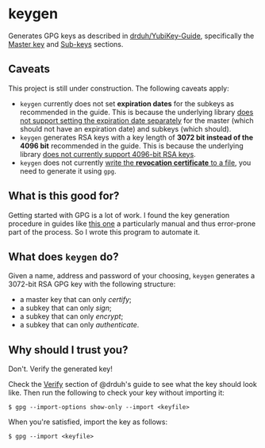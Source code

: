 # keygen

Generates GPG keys as described in
[drduh/YubiKey-Guide](https://github.com/drduh/YubiKey-Guide/blob/010accf86451eca0a933c70b9b74b822796d78e3/README.md),
specifically the [Master
key](https://github.com/drduh/YubiKey-Guide/blob/010accf86451eca0a933c70b9b74b822796d78e3/README.md#master-key)
and
[Sub-keys](https://github.com/drduh/YubiKey-Guide/blob/010accf86451eca0a933c70b9b74b822796d78e3/README.md#sub-keys)
sections.

## Caveats

This project is still under construction. The following caveats apply:

- `keygen` currently does not set **expiration dates** for the subkeys as
  recommended in the guide. This is because the underlying library [does not
  support setting the expiration date
  separately](https://gitlab.com/sequoia-pgp/sequoia/issues/366) for the master
  (which should not have an expiration date) and subkeys (which should).
- `keygen` generates RSA keys with a key length of **3072 bit instead of the
  4096 bit** recommended in the guide. This is because the underlying library
  [does not currently support 4096-bit RSA
  keys](https://gitlab.com/sequoia-pgp/sequoia/issues/367).
- `keygen` does not currently [write the **revocation certificate** to a
  file](https://gitlab.com/sequoia-pgp/sequoia/issues/368), you need to
  generate it using `gpg`.

## What is this good for?

Getting started with GPG is a lot of work. I found the key generation procedure
in guides like [this
one](https://github.com/drduh/YubiKey-Guide/blob/010accf86451eca0a933c70b9b74b822796d78e3/README.md)
a particularly manual and thus error-prone part of the process. So I wrote this
program to automate it.

## What does `keygen` do?

Given a name, address and password of your choosing, `keygen` generates a
3072-bit RSA GPG key with the following structure:

- a master key that can only _certify_;
- a subkey that can only _sign_;
- a subkey that can only _encrypt_;
- a subkey that can only _authenticate_.

## Why should I trust you?

Don't. Verify the generated key!

Check the
[Verify](https://github.com/drduh/YubiKey-Guide/blob/010accf86451eca0a933c70b9b74b822796d78e3/README.md#sub-keys)
section of @drduh's guide to see what the key should look like. Then run the
following to check your key without importing it:

```console
$ gpg --import-options show-only --import <keyfile>
```

When you're satisfied, import the key as follows:

```console
$ gpg --import <keyfile>
```
